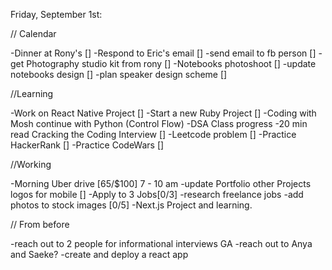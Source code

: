 Friday, September 1st:

// Calendar

-Dinner at Rony's []
-Respond to Eric's email []
-send email to fb person []
-get Photography studio kit from rony []
-Notebooks photoshoot []
-update notebooks design []
-plan speaker design scheme [] 

//Learning

-Work on React Native Project []
-Start a new Ruby Project []
-Coding with Mosh continue with Python (Control Flow)
-DSA Class progress
-20 min read Cracking the Coding Interview []
-Leetcode problem []
-Practice HackerRank []
-Practice CodeWars []

//Working

-Morning Uber drive [65/$100] 7 - 10 am
-update Portfolio other Projects logos for mobile []
-Apply to 3 Jobs[0/3]
-research freelance jobs
-add photos to stock images [0/5]
-Next.js Project and learning.

// From before

-reach out to 2 people for informational interviews GA
-reach out to Anya and Saeke?
-create and deploy a react app
